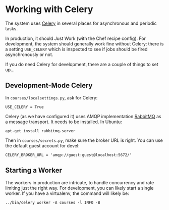# Working with Celery

The system uses [Celery](http://www.celeryproject.org/) in several places for asynchronous and periodic tasks.

In production, it should Just Work (with the Chef recipe config). For development, the system should generally work fine without Celery: there is a setting `USE_CELERY` which is inspected to see if jobs should be fired asynchronously or not.

If you do need Celery for development, there are a couple of things to set up...

## Development-Mode Celery

In `courses/localsettings.py`, ask for Celery:
```
USE_CELERY = True
```

Celery (as we have configured it) uses AMQP implementation [RabbitMQ](https://www.rabbitmq.com/) as a message transport. It needs to be installed. In Ubuntu:
```
apt-get install rabbitmq-server
```

Then in `courses/secrets.py`, make sure the broker URL is right. You can use the default guest account for devel:
```
CELERY_BROKER_URL = 'amqp://guest:guest@localhost:5672/'
```

## Starting a Worker

The workers in production are intricate, to handle concurrency and rate limiting just the right way. For development, you can likely start a single worker. If you have a virtualenv, the command will likely be:
```
../bin/celery worker -A courses -l INFO -B
```